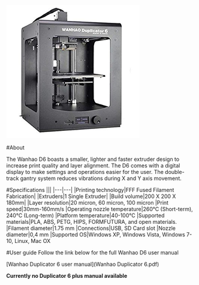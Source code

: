 ![](img/Wanhao_D6.jpg)

#About

The Wanhao D6 boasts a smaller, lighter and faster extruder design to increase print quality and layer alignment. The D6 comes with a digital display to make settings and operations easier for the user. The double- track gantry system reduces vibrations during X and Y axis movement.

#Specifications
|||
|---|---|
|Printing technology|FFF Fused Filament Fabrication|
|Extruders​|1 Single Extruder|
|Build volume​|200 X 200 X 180mm|
|Layer resolution|20 micron, 60 micron, 100 micron
|Print speed|30mm-160mm/s
|Operating nozzle temperature​|260°C (Short-term), 240°C (Long-term)
|Platform temperature|40-100°C
|Supported materials|PLA, ABS, PETG, HIPS, FORMFUTURA, and open materials.
|Filament diameter​|1.75 mm
|Connections​|USB, SD Card slot
|Nozzle diameter|0,4 mm
|Supported OS|Windows XP, Windows Vista, Windows 7-10, Linux, Mac OX

#User guide 
Follow the link below for the full Wanhao D6 user manual

[Wanhao Duplicator 6 user manual](Wanhao Duplicator 6.pdf)

__Currently no Duplicator 6 plus manual available__